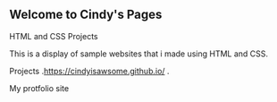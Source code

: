 ## Welcome to Cindy's Pages
HTML and CSS Projects

This is a display of sample websites that i made using HTML and CSS.

Projects
.https://cindyisawsome.github.io/
.

My protfolio site



